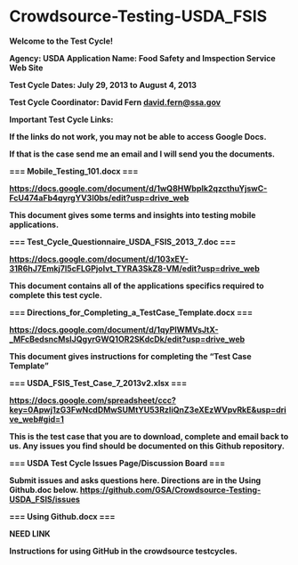 Crowdsource-Testing-USDA_FSIS
=============================

<B>Welcome to the Test Cycle!<B>

Agency: USDA Application Name: Food Safety and Imspection Service Web Site

Test Cycle Dates: July 29, 2013 to August 4, 2013

Test Cycle Coordinator: David Fern david.fern@ssa.gov

<B>Important Test Cycle Links:<B> 

If the links do not work, you may not be able to access Google Docs. 

If that is the case send me an email and I will send you the documents.

<B>=== Mobile_Testing_101.docx ===<B>

https://docs.google.com/document/d/1wQ8HWbpIk2qzcthuYjswC-FcU474aFb4qyrgYV3l0bs/edit?usp=drive_web 

This document gives some terms and insights into testing mobile applications.

<B>=== Test_Cycle_Questionnaire_USDA_FSIS_2013_7.doc ===<B>

https://docs.google.com/document/d/103xEY-31R6hJ7Emkj7l5cFLGPjoIvt_TYRA3SkZ8-VM/edit?usp=drive_web

This document contains all of the applications specifics required to complete this test cycle.

<B>=== Directions_for_Completing_a_TestCase_Template.docx ===<B>

https://docs.google.com/document/d/1qyPlWMVsJtX-_MFcBedsncMsIJQgyrGWQ1OR2SKdcDk/edit?usp=drive_web

This document gives instructions for completing the “Test Case Template” 

<B>=== USDA_FSIS_Test_Case_7_2013v2.xlsx ===<B>

https://docs.google.com/spreadsheet/ccc?key=0Apwj1zG3FwNcdDMwSUMtYU53RzliQnZ3eXEzWVpvRkE&usp=drive_web#gid=1

This is the test case that you are to download, complete and email back to us. Any issues you find should be documented on this Github repository. 

<B>=== USDA Test Cycle Issues Page/Discussion Board ===<B>

Submit issues and asks questions here. Directions are in the Using Github.doc below.
https://github.com/GSA/Crowdsource-Testing-USDA_FSIS/issues


<B>=== Using Github.docx ===<B>

NEED LINK

Instructions for using GitHub in the crowdsource testcycles. 
